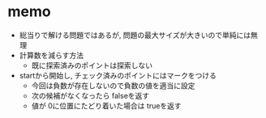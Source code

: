 # memo

- 総当りで解ける問題ではあるが, 問題の最大サイズが大きいので単純には無理
- 計算数を減らす方法
  - 既に探索済みのポイントは探索しない
- startから開始し, チェック済みのポイントにはマークをつける 
  - 今回は負数が存在しないので負数の値を適当に設定
  - 次の候補がなくなったら falseを返す
  - 値が 0に位置にたどり着いた場合は trueを返す
